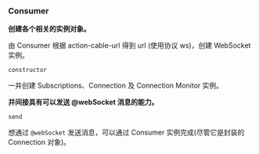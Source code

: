 ### Consumer

**创建各个相关的实例对象。**

由 Consumer 根据 action-cable-url 得到 url (使用协议 ws)，创建 WebSocket 实例。

```
constructor
```

一并创建 Subscriptions、Connection 及 Connection Monitor 实例。

**并间接具有可以发送 @webSocket 消息的能力。**

```
send
```

想通过 `@webSocket` 发送消息，可以通过 Consumer 实例完成(尽管它是封装的 Connection 对象)。

